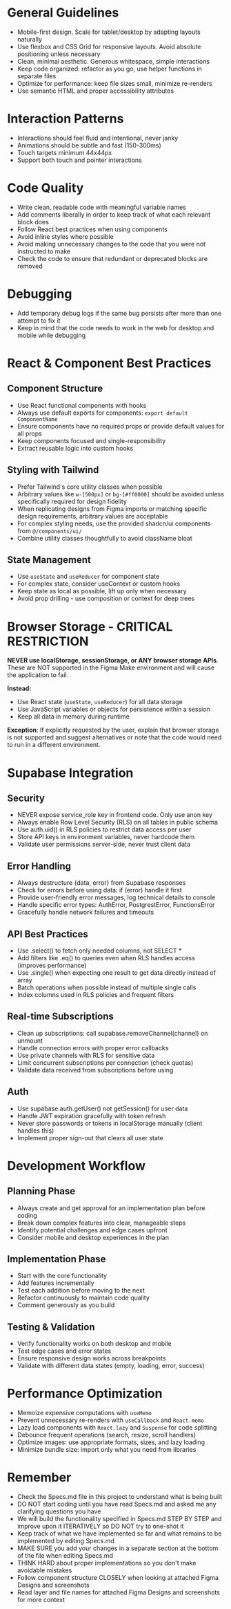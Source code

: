 <!-- PROJECT GUIDELINES -->



# General Guidelines
- Mobile-first design. Scale for tablet/desktop by adapting layouts naturally
- Use flexbox and CSS Grid for responsive layouts. Avoid absolute positioning unless necessary
- Clean, minimal aesthetic. Generous whitespace, simple interactions
- Keep code organized: refactor as you go, use helper functions in separate files
- Optimize for performance: keep file sizes small, minimize re-renders
- Use semantic HTML and proper accessibility attributes



# Interaction Patterns
- Interactions should feel fluid and intentional, never janky
- Animations should be subtle and fast (150-300ms)
- Touch targets minimum 44x44px
- Support both touch and pointer interactions



# Code Quality
- Write clean, readable code with meaningful variable names
- Add comments liberally in order to keep track of what each relevant block does
- Follow React best practices when using components
- Avoid inline styles where possible
- Avoid making unnecessary changes to the code that you were not instructed to make
- Check the code to ensure that redundant or deprecated blocks are removed



# Debugging
- Add temporary debug logs if the same bug persists after more than one attempt to fix it
- Keep in mind that the code needs to work in the web for desktop and mobile while debugging



# React & Component Best Practices

## Component Structure
- Use React functional components with hooks
- Always use default exports for components: `export default ComponentName`
- Ensure components have no required props or provide default values for all props
- Keep components focused and single-responsibility
- Extract reusable logic into custom hooks

## Styling with Tailwind
- Prefer Tailwind's core utility classes when possible
- Arbitrary values like `w-[500px]` or `bg-[#ff0000]` should be avoided unless specifically required for design fidelity
- When replicating designs from Figma imports or matching specific design requirements, arbitrary values are acceptable
- For complex styling needs, use the provided shadcn/ui components from `@/components/ui/`
- Combine utility classes thoughtfully to avoid className bloat

## State Management
- Use `useState` and `useReducer` for component state
- For complex state, consider useContext or custom hooks
- Keep state as local as possible, lift up only when necessary
- Avoid prop drilling - use composition or context for deep trees



# Browser Storage - CRITICAL RESTRICTION
**NEVER use localStorage, sessionStorage, or ANY browser storage APIs**. These are NOT supported in the Figma Make environment and will cause the application to fail.

**Instead:**
- Use React state (`useState`, `useReducer`) for all data storage
- Use JavaScript variables or objects for persistence within a session
- Keep all data in memory during runtime

**Exception**: If explicitly requested by the user, explain that browser storage is not supported and suggest alternatives or note that the code would need to run in a different environment.



# Supabase Integration

## Security
- NEVER expose service_role key in frontend code. Only use anon key
- Always enable Row Level Security (RLS) on all tables in public schema
- Use auth.uid() in RLS policies to restrict data access per user
- Store API keys in environment variables, never hardcode them
- Validate user permissions server-side, never trust client data

## Error Handling
- Always destructure {data, error} from Supabase responses
- Check for errors before using data: if (error) handle it first
- Provide user-friendly error messages, log technical details to console
- Handle specific error types: AuthError, PostgrestError, FunctionsError
- Gracefully handle network failures and timeouts

## API Best Practices
- Use .select() to fetch only needed columns, not SELECT *
- Add filters like .eq() to queries even when RLS handles access (improves performance)
- Use .single() when expecting one result to get data directly instead of array
- Batch operations when possible instead of multiple single calls
- Index columns used in RLS policies and frequent filters

## Real-time Subscriptions
- Clean up subscriptions: call supabase.removeChannel(channel) on unmount
- Handle connection errors with proper error callbacks
- Use private channels with RLS for sensitive data
- Limit concurrent subscriptions per connection (check quotas)
- Validate data received from subscriptions before using

## Auth
- Use supabase.auth.getUser() not getSession() for user data
- Handle JWT expiration gracefully with token refresh
- Never store passwords or tokens in localStorage manually (client handles this)
- Implement proper sign-out that clears all user state



# Development Workflow

## Planning Phase
- Always create and get approval for an implementation plan before coding
- Break down complex features into clear, manageable steps
- Identify potential challenges and edge cases upfront
- Consider mobile and desktop experiences in the plan

## Implementation Phase
- Start with the core functionality
- Add features incrementally
- Test each addition before moving to the next
- Refactor continuously to maintain code quality
- Comment generously as you build

## Testing & Validation
- Verify functionality works on both desktop and mobile
- Test edge cases and error states
- Ensure responsive design works across breakpoints
- Validate with different data states (empty, loading, error, success)

# Performance Optimization
- Memoize expensive computations with `useMemo`
- Prevent unnecessary re-renders with `useCallback` and `React.memo`
- Lazy load components with `React.lazy` and `Suspense` for code splitting
- Debounce frequent operations (search, resize, scroll handlers)
- Optimize images: use appropriate formats, sizes, and lazy loading
- Minimize bundle size: import only what you need from libraries



# Remember
- Check the Specs.md file in this project to understand what is being built
- DO NOT start coding until you have read Specs.md and asked me any clarifying questions you have
- We will build the functionality specified in Specs.md STEP BY STEP and improve upon it ITERATIVELY so DO NOT try to one-shot it
- Keep track of what we have implemented so far and what remains to be implemented by editing Specs.md
- MAKE SURE you add your changes in a separate section at the bottom of the file when editing Specs.md
- THINK HARD about proper implementations so you don't make avoidable mistakes
- Follow component structure CLOSELY when looking at attached Figma Designs and screenshots
- Read layer and file names for attached Figma Designs and screenshots for more context


